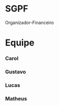 # SGPF
Organizador-Financeiro  
<h1>Equipe</h1>

<h3>Carol </h2>
<h3>Gustavo</h2>
<h3>Lucas</h2>
<h3>Matheus</h2>
